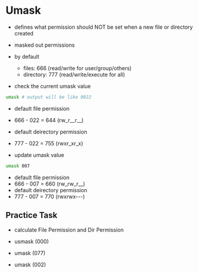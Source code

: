 # Umask
- defines what permission should NOT be set when a new file or directory created
- masked out permissions
- by default 
    - files: 666 (read/write for user/group/others)
    - directory: 777 (read/write/execute for all)

- check the current umask value
```bash
umask # output will be like 0022
```
- default file permission 
- 666 - 022 = 644 (rw_r__r__)
- default deirectory permission 
- 777 - 022 = 755 (rwxr_xr_x)

- update umask value
```bash
umask 007
```
- default file permission 
- 666 - 007 = 660 (rw_rw_r__)
- default deirectory permission 
- 777 - 007 = 770 (rwxrwx---)

## Practice Task

- calculate File Permission and Dir Permission

- usmask (000)
- umask (077)
- umask  (002)